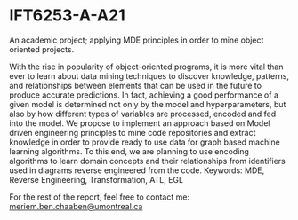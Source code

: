 # IFT6253-A-A21
An academic project; applying MDE principles in order to mine object oriented projects.

With the rise in popularity of object-oriented programs, it is more vital than ever to learn about data mining techniques to discover knowledge, patterns, and relationships between elements that can be used in the future to produce accurate predictions. In fact, achieving a good performance of a given model is determined not only by the model and hyperparameters, but also by how different types of variables are processed, encoded and fed into the model. We propose to implement an approach based on Model driven engineering principles to mine code repositories and extract knowledge in order to provide ready to use data for graph based machine learning algorithms. To this end, we are planning to use encoding algorithms to learn domain concepts and their relationships from identifiers used in diagrams reverse engineered from the code.
Keywords:
MDE, Reverse Engineering, Transformation, ATL, EGL

For the rest of the report, feel free to contact me: meriem.ben.chaaben@umontreal.ca
